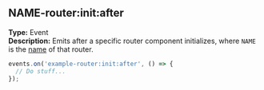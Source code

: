 ## NAME-router:init:after

**Type:** Event  
**Description:** Emits after a specific router component initializes, where `NAME` is the [name](../../router-decorator/routerdecoratorargs/#name) of that router.

```ts
events.on('example-router:init:after', () => {
  // Do stuff...
});
```

